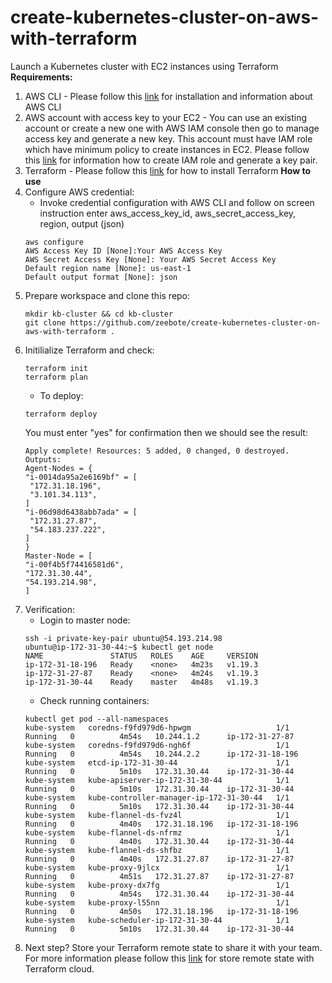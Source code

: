 # create-kubernetes-cluster-on-aws-with-terraform
Launch a Kubernetes cluster with EC2 instances using Terraform <br>
**Requirements:**
1. AWS CLI - Please follow this [link](https://aws.amazon.com/cli/) for installation and information about AWS CLI
1. AWS account with access key to your EC2 - You can use an existing account or create a new one with AWS IAM console then go to manage access key and generate 
a new key. This account must have IAM role which have minimum policy to create instances in EC2. Please follow this [link](https://docs.aws.amazon.com/AWSEC2/latest/UserGuide/iam-roles-for-amazon-ec2.html) for information how to create IAM role and generate a key pair. <br> 
1. Terraform - Please follow this [link](https://learn.hashicorp.com/tutorials/terraform/install-cli?in=terraform/aws-get-started) for how to install Terraform
**How to use**
1. Configure AWS credential: 
   - Invoke credential configuration with AWS CLI and follow on screen instruction enter aws_access_key_id, aws_secret_access_key, region, output (json) <br>
   ```
   aws configure
   AWS Access Key ID [None]:Your AWS Access Key
   AWS Secret Access Key [None]: Your AWS Secret Access Key 
   Default region name [None]: us-east-1
   Default output format [None]: json
   ```
1. Prepare workspace and clone this repo: 
   ```
   mkdir kb-cluster && cd kb-cluster
   git clone https://github.com/zeebote/create-kubernetes-cluster-on-aws-with-terraform .
   ```
1. Initilialize Terraform and check:
   ```
   terraform init
   terraform plan
   ```
   - To deploy: 
   ```
   terraform deploy
   ```
   You must enter "yes" for confirmation then we should see the result: <br>
   ```
   Apply complete! Resources: 5 added, 0 changed, 0 destroyed.
   Outputs:
   Agent-Nodes = {
   "i-0014da95a2e6169bf" = [
    "172.31.18.196",
    "3.101.34.113",
   ]
   "i-06d98d6438abb7ada" = [
    "172.31.27.87",
    "54.183.237.222",
   ]
   }
   Master-Node = [
   "i-00f4b5f74416581d6",
   "172.31.30.44",
   "54.193.214.98",
   ]
   ```
1. Verification:
   - Login to master node:
   ```
   ssh -i private-key-pair ubuntu@54.193.214.98 
   ubuntu@ip-172-31-30-44:~$ kubectl get node
   NAME               STATUS   ROLES    AGE     VERSION
   ip-172-31-18-196   Ready    <none>   4m23s   v1.19.3
   ip-172-31-27-87    Ready    <none>   4m24s   v1.19.3
   ip-172-31-30-44    Ready    master   4m48s   v1.19.3
   ```
   - Check running containers:
   ```
   kubectl get pod --all-namespaces
   kube-system   coredns-f9fd979d6-hpwgm                   1/1     Running   0          4m54s   10.244.1.2      ip-172-31-27-87        
   kube-system   coredns-f9fd979d6-ngh6f                   1/1     Running   0          4m54s   10.244.2.2      ip-172-31-18-196
   kube-system   etcd-ip-172-31-30-44                      1/1     Running   0          5m10s   172.31.30.44    ip-172-31-30-44    
   kube-system   kube-apiserver-ip-172-31-30-44            1/1     Running   0          5m10s   172.31.30.44    ip-172-31-30-44   
   kube-system   kube-controller-manager-ip-172-31-30-44   1/1     Running   0          5m10s   172.31.30.44    ip-172-31-30-44   
   kube-system   kube-flannel-ds-fvz4l                     1/1     Running   0          4m40s   172.31.18.196   ip-172-31-18-196 
   kube-system   kube-flannel-ds-nfrmz                     1/1     Running   0          4m40s   172.31.30.44    ip-172-31-30-44 
   kube-system   kube-flannel-ds-shfbz                     1/1     Running   0          4m40s   172.31.27.87    ip-172-31-27-87 
   kube-system   kube-proxy-9jlcx                          1/1     Running   0          4m51s   172.31.27.87    ip-172-31-27-87   
   kube-system   kube-proxy-dx7fg                          1/1     Running   0          4m54s   172.31.30.44    ip-172-31-30-44   
   kube-system   kube-proxy-l55nn                          1/1     Running   0          4m50s   172.31.18.196   ip-172-31-18-196  
   kube-system   kube-scheduler-ip-172-31-30-44            1/1     Running   0          5m10s   172.31.30.44    ip-172-31-30-44   
   ```
1. Next step? Store your Terraform remote state to share it with your team. For more information please follow this [link](https://learn.hashicorp.com/tutorials/terraform/aws-remote?in=terraform/aws-get-started) for store remote state with Terraform cloud.

   
